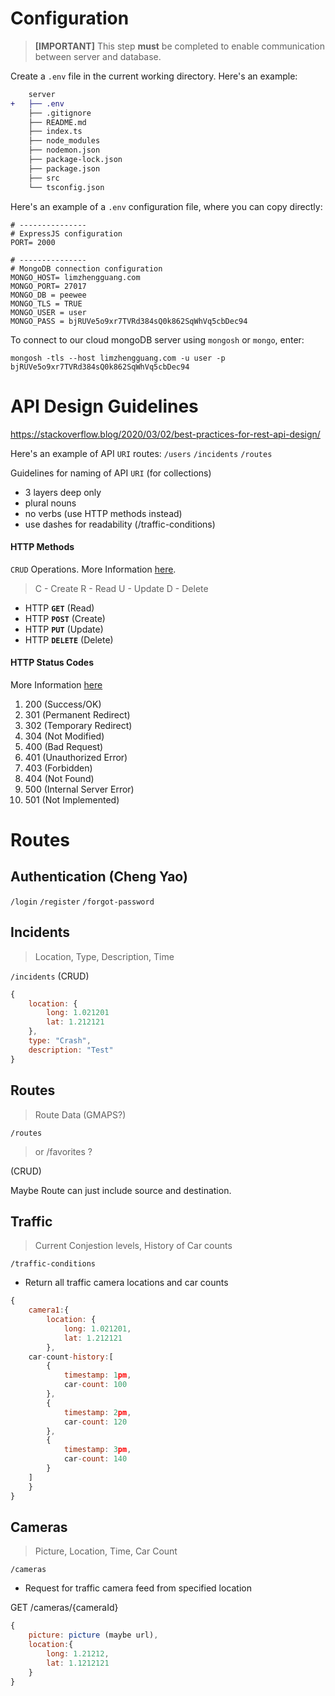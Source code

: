 # Configuration
> **[IMPORTANT]** This step **must** be completed to enable communication between server and database.

Create a `.env` file in the current working directory. Here's an example:

```diff
    server
+   ├── .env
    ├── .gitignore
    ├── README.md
    ├── index.ts
    ├── node_modules
    ├── nodemon.json
    ├── package-lock.json
    ├── package.json
    ├── src
    └── tsconfig.json
```
Here's an example of a `.env` configuration file, where you can copy directly:

```dotenv
# ---------------
# ExpressJS configuration
PORT= 2000

# ---------------
# MongoDB connection configuration
MONGO_HOST= limzhengguang.com
MONGO_PORT= 27017
MONGO_DB = peewee
MONGO_TLS = TRUE
MONGO_USER = user
MONGO_PASS = bjRUVe5o9xr7TVRd384sQ0k862SqWhVq5cbDec94
```

To connect to our cloud mongoDB server using `mongosh` or `mongo`, enter:
```
mongosh -tls --host limzhengguang.com -u user -p bjRUVe5o9xr7TVRd384sQ0k862SqWhVq5cbDec94
```


# API Design Guidelines
https://stackoverflow.blog/2020/03/02/best-practices-for-rest-api-design/

Here's an example of API `URI` routes: 
`/users`
`/incidents`
`/routes`

Guidelines for naming of API `URI` (for collections)
- 3 layers deep only
- plural nouns
- no verbs (use HTTP methods instead)
- use dashes for readability (/traffic-conditions)

#### HTTP Methods
`CRUD` Operations. More Information [here](https://www.codecademy.com/article/what-is-crud).
>C - Create
R - Read
U - Update
D - Delete

- HTTP **`GET`** (Read)
- HTTP **`POST`** (Create)
- HTTP **`PUT`** (Update)
- HTTP **`DELETE`** (Delete)

#### HTTP Status Codes
More Information [here](https://developer.mozilla.org/en-US/docs/Web/HTTP/Status)

1. 200  (Success/OK)
2. 301 (Permanent Redirect)
3. 302 (Temporary Redirect)
4. 304 (Not Modified)
5. 400 (Bad Request)
6. 401 (Unauthorized Error)
7. 403 (Forbidden)
8. 404 (Not Found)
9. 500 (Internal Server Error)
10. 501 (Not Implemented)



# Routes

## Authentication (Cheng Yao)

`/login`
`/register`
`/forgot-password`

## Incidents
> Location, Type, Description, Time

`/incidents`
(CRUD)

```javascript
{
    location: {
        long: 1.021201
        lat: 1.212121
    },
    type: "Crash",
    description: "Test"
}
```

## Routes
> Route Data (GMAPS?)

`/routes`
> or /favorites ?

(CRUD)

Maybe Route can just include source and destination.

## Traffic
> Current Conjestion levels, History of Car counts

`/traffic-conditions` 
- Return all traffic camera locations and car counts

```javascript
{
    camera1:{
        location: {
            long: 1.021201,
            lat: 1.212121
        },
    car-count-history:[
        {
            timestamp: 1pm,
            car-count: 100
        },
        {
            timestamp: 2pm,
            car-count: 120
        },
        {
            timestamp: 3pm,
            car-count: 140
        }
    ]
    }
}
```

## Cameras
> Picture, Location, Time, Car Count

`/cameras`
- Request for traffic camera feed from specified location

GET /cameras/{cameraId}

```javascript
{
    picture: picture (maybe url),
    location:{
        long: 1.21212,
        lat: 1.1212121
    }
}
```